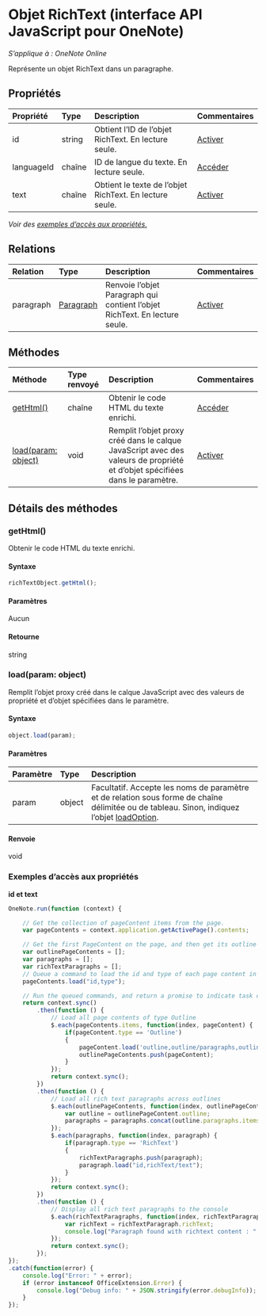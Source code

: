 # <a name="richtext-object-javascript-api-for-onenote"></a>Objet RichText (interface API JavaScript pour OneNote)

_S’applique à : OneNote Online_  


Représente un objet RichText dans un paragraphe.

## <a name="properties"></a>Propriétés

| Propriété     | Type   |Description|Commentaires|
|:---------------|:--------|:----------|:-------|
|id|string|Obtient l’ID de l’objet RichText. En lecture seule.|[Activer](https://github.com/OfficeDev/office-js-docs/issues/new?title=OneNote-richText-id)|
|languageId|chaîne|ID de langue du texte. En lecture seule.|[Accéder](https://github.com/OfficeDev/office-js-docs/issues/new?title=OneNote-richText-languageId)|
|text|chaîne|Obtient le texte de l’objet RichText. En lecture seule.|[Activer](https://github.com/OfficeDev/office-js-docs/issues/new?title=OneNote-richText-text)|

_Voir des [exemples d’accès aux propriétés.](#property-access-examples)_

## <a name="relationships"></a>Relations
| Relation | Type   |Description| Commentaires|
|:---------------|:--------|:----------|:-------|
|paragraph|[Paragraph](paragraph.md)|Renvoie l’objet Paragraph qui contient l’objet RichText. En lecture seule.|[Activer](https://github.com/OfficeDev/office-js-docs/issues/new?title=OneNote-richText-paragraph)|

## <a name="methods"></a>Méthodes

| Méthode           | Type renvoyé    |Description| Commentaires|
|:---------------|:--------|:----------|:-------|
|[getHtml()](#gethtml)|chaîne|Obtenir le code HTML du texte enrichi.|[Accéder](https://github.com/OfficeDev/office-js-docs/issues/new?title=OneNote-richText-getHtml)|
|[load(param: object)](#loadparam-object)|void|Remplit l’objet proxy créé dans le calque JavaScript avec des valeurs de propriété et d’objet spécifiées dans le paramètre.|[Activer](https://github.com/OfficeDev/office-js-docs/issues/new?title=OneNote-richText-load)|

## <a name="method-details"></a>Détails des méthodes


### <a name="gethtml"></a>getHtml()
Obtenir le code HTML du texte enrichi.

#### <a name="syntax"></a>Syntaxe
```js
richTextObject.getHtml();
```

#### <a name="parameters"></a>Paramètres
Aucun

#### <a name="returns"></a>Retourne
string

### <a name="loadparam-object"></a>load(param: object)
Remplit l’objet proxy créé dans le calque JavaScript avec des valeurs de propriété et d’objet spécifiées dans le paramètre.

#### <a name="syntax"></a>Syntaxe
```js
object.load(param);
```

#### <a name="parameters"></a>Paramètres
| Paramètre    | Type   |Description|
|:---------------|:--------|:----------|
|param|object|Facultatif. Accepte les noms de paramètre et de relation sous forme de chaîne délimitée ou de tableau. Sinon, indiquez l’objet [loadOption](loadoption.md).|

#### <a name="returns"></a>Renvoie
void
### <a name="property-access-examples"></a>Exemples d’accès aux propriétés

**id et text**
```js
OneNote.run(function (context) {

    // Get the collection of pageContent items from the page.
    var pageContents = context.application.getActivePage().contents;

    // Get the first PageContent on the page, and then get its outline's paragraphs.
    var outlinePageContents = [];
    var paragraphs = [];
    var richTextParagraphs = [];
    // Queue a command to load the id and type of each page content in the outline.
    pageContents.load("id,type");

    // Run the queued commands, and return a promise to indicate task completion.
    return context.sync()
        .then(function () {
            // Load all page contents of type Outline
            $.each(pageContents.items, function(index, pageContent) {
                if(pageContent.type == 'Outline')
                {
                    pageContent.load('outline,outline/paragraphs,outline/paragraphs/type');
                    outlinePageContents.push(pageContent);
                }
            });
            return context.sync();
        })
        .then(function () {
            // Load all rich text paragraphs across outlines
            $.each(outlinePageContents, function(index, outlinePageContent) {
                var outline = outlinePageContent.outline;
                paragraphs = paragraphs.concat(outline.paragraphs.items);
            });
            $.each(paragraphs, function(index, paragraph) {
                if(paragraph.type == 'RichText')
                {
                    richTextParagraphs.push(paragraph);
                    paragraph.load("id,richText/text");
                }
            });
            return context.sync();
        })
        .then(function () {
            // Display all rich text paragraphs to the console
            $.each(richTextParagraphs, function(index, richTextParagraph) {
                var richText = richTextParagraph.richText;
                console.log("Paragraph found with richtext content : " + richText.text + " and richtext id : " + richText.id);
            });
            return context.sync();
        });
});
.catch(function(error) {
    console.log("Error: " + error);
    if (error instanceof OfficeExtension.Error) {
        console.log("Debug info: " + JSON.stringify(error.debugInfo));
    }
}); 
```
